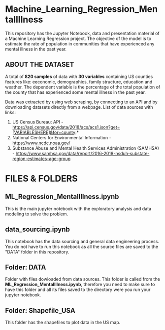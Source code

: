# Machine_Learning_Regression_MentalIllness
This repository has the Jupyter Notebook, data and presentation material of a Machine Learning Regression project. The objective of the model is to estimate the rate of population in communities that have experienced any mental illness in the past year.


## ABOUT THE DATASET
A total of **820 samples** of data with **30 variables** containing US counties features like: eeconomic, demographics, family structure, education and weather. The dependent variable is the percentage of the total population of the county that has experienced some mental illness in the past year. 

Data was extracted by using web scraping, by connecting to an API and by downloading datasets directly from a webpage. 
List of data sources with links:
1. US Census Bureau: API - https://api.census.gov/data/2018/acs/acs1.json?get=[VARIABLESHERE]&for=county:*
2. National Centers for Environmental Information - https://www.ncdc.noaa.gov/
3. Substance Abuse and Mental Health Services Administration (SAMHSA) - https://www.samhsa.gov/data/report/2016-2018-nsduh-substate-region-estimates-age-group

# FILES & FOLDERS

## ML_Regression_MentalIllness.ipynb

This is the main jupyter notebook with the exploratory analysis and data modeling to solve the problem.

## data_sourcing.ipynb

This notebook has the data sourcing and general data engineering process. You do not have to run this notebook as all the source files are saved to the "DATA" folder in this repository.

## Folder: DATA
Folder with files dowloaded from data sources.
 This folder is called from the **ML_Regression_MentalIllness.ipynb**, therefore you need to make sure to have this folder and all its files saved to the directory were you run your jupyter notebook. 
 
 ## Folder: Shapefile_USA
This folder has the shapefiles  to plot data in the US map. 
